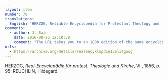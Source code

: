```yaml
---
layout: item
number: 78
translations:
  English: "HERZOG, Reliable Encyclopedia for Protestant Theology and [the Protestant] Church, VI., 1856, p. 95: REUCHLIN, \"Hildegard\". [Trans. J. Bock]"
comments:
  - author: J. Bain
    date: 2016-08-26 12:10:58
    comment: "The URL takes you to an 1880 edition of the same encyclopedia. The article on Hildegard is on pp.112-113 in this edition."
urls:
  - https://archive.org/details/realencyklopdie13plitgoog
---
```


HERZOG, <em>Real-Encyclopädie für protest. Theologie und Kirche</em>, VI., 1856, p. 95: REUCHLIN, Hildegard.
